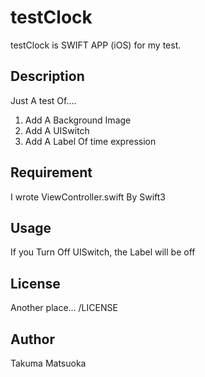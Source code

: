 # testClock

testClock is SWIFT APP (iOS) for my test.

## Description

Just A test Of....

1. Add A Background Image
2. Add A UISwitch
3. Add A Label Of time expression

## Requirement

I wrote ViewController.swift By Swift3
 
## Usage

If you Turn Off UISwitch, the Label will be off

## License

Another place... /LICENSE

## Author

Takuma Matsuoka
